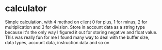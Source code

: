 # calculator
Simple calculation, with 4 method on client 0 for plus, 1 for minus, 2 for multiplication and 3 for division.
Store in account data as a string type because it's the only way I figured it out for storing negative and float value. This was really fun for me I found many way to deal with the buffer size, data types, account data, instruction data and so on. 